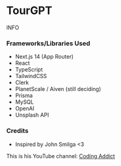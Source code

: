 # TourGPT

INFO

### Frameworks/Libraries Used

- Next.js 14 (App Router)
- React
- TypeScript
- TailwindCSS
- Clerk
- PlanetScale / Aiven (still deciding)
- Prisma
- MySQL
- OpenAI
- Unsplash API

### Credits

- Inspired by John Smilga <3

This is his YouTube channel: [Coding Addict](https://www.youtube.com/codingaddict)
